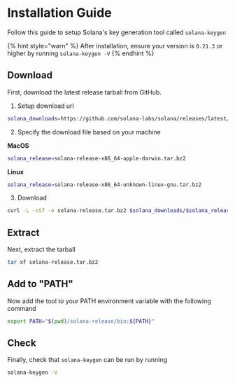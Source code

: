 # Installation Guide
Follow this guide to setup Solana's key generation tool called `solana-keygen`

{% hint style="warn" %}
After installation, ensure your version is `0.21.3` or higher by running `solana-keygen -V`
{% endhint %}

## Download
First, download the latest release tarball from GitHub.

1. Setup download url

  ```bash
  solana_downloads=https://github.com/solana-labs/solana/releases/latest/download
  ```

2. Specify the download file based on your machine

  **MacOS**
  ```bash
  solana_release=solana-release-x86_64-apple-darwin.tar.bz2
  ```

  **Linux**
  ```bash
  solana_release=solana-release-x86_64-unknown-linux-gnu.tar.bz2
  ```

3. Download

  ```bash
  curl -L -sSf -o solana-release.tar.bz2 $solana_downloads/$solana_release
  ```

## Extract
Next, extract the tarball
```bash
tar xf solana-release.tar.bz2
```

## Add to "PATH"
Now add the tool to your PATH environment variable with the following command
```bash
export PATH="$(pwd)/solana-release/bin:${PATH}"
```

## Check
Finally, check that `solana-keygen` can be run by running
```bash
solana-keygen -V
```
